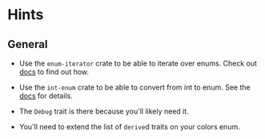 # Hints

## General

- Use the `enum-iterator` crate to be able to iterate over enums. Check out [docs](https://docs.rs/enum-iterator/1.2.0/enum_iterator/) to find out how.

- Use the `int-enum` crate to be able to convert from int to enum. See the [docs](https://docs.rs/int-enum/0.5.0/int_enum/) for details.

- The `Debug` trait is there because you'll likely need it.

- You'll need to extend the list of `derive`d traits on your colors enum.